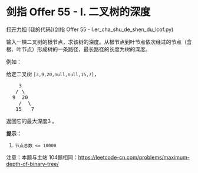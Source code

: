 # 剑指 Offer 55 - I. 二叉树的深度

[打开力扣](https://leetcode.cn/problems/er-cha-shu-de-shen-du-lcof) [我的代码](剑指 Offer 55 - I.er_cha_shu_de_shen_du_lcof.py)

输入一棵二叉树的根节点，求该树的深度。从根节点到叶节点依次经过的节点（含根、叶节点）形成树的一条路径，最长路径的长度为树的深度。

例如：

给定二叉树 <code>[3,9,20,null,null,15,7]</code>，

<pre>    3
   / \
  9  20
    /  \
   15   7</pre>

返回它的最大深度3 。



<strong>提示：</strong>

<ol>
	<li><code>节点总数 <= 10000</code></li>
</ol>

注意：本题与主站 104题相同：<a href="https://leetcode-cn.com/problems/maximum-depth-of-binary-tree/">https://leetcode-cn.com/problems/maximum-depth-of-binary-tree/</a>
